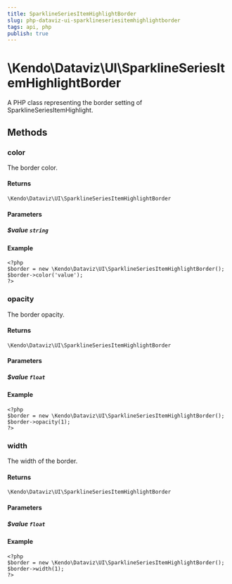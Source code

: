 ```yaml
---
title: SparklineSeriesItemHighlightBorder
slug: php-dataviz-ui-sparklineseriesitemhighlightborder
tags: api, php
publish: true
---
```


# \Kendo\Dataviz\UI\SparklineSeriesItemHighlightBorder

A PHP class representing the border setting of SparklineSeriesItemHighlight.


## Methods

### color
The border color.

#### Returns
`\Kendo\Dataviz\UI\SparklineSeriesItemHighlightBorder`

#### Parameters

##### $value `string`



#### Example 
    <?php
    $border = new \Kendo\Dataviz\UI\SparklineSeriesItemHighlightBorder();
    $border->color('value');
    ?>

### opacity
The border opacity.

#### Returns
`\Kendo\Dataviz\UI\SparklineSeriesItemHighlightBorder`

#### Parameters

##### $value `float`



#### Example 
    <?php
    $border = new \Kendo\Dataviz\UI\SparklineSeriesItemHighlightBorder();
    $border->opacity(1);
    ?>

### width
The width of the border.

#### Returns
`\Kendo\Dataviz\UI\SparklineSeriesItemHighlightBorder`

#### Parameters

##### $value `float`



#### Example 
    <?php
    $border = new \Kendo\Dataviz\UI\SparklineSeriesItemHighlightBorder();
    $border->width(1);
    ?>

 
